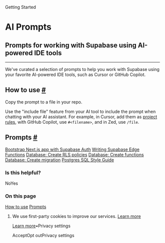 Getting Started

# AI Prompts

## Prompts for working with Supabase using AI-powered IDE tools

* * *

We've curated a selection of prompts to help you work with Supabase using your favorite AI-powered IDE tools, such as Cursor or GitHub Copilot.

## How to use [\#](https://supabase.com/docs/guides/getting-started/ai-prompts\#how-to-use)

Copy the prompt to a file in your repo.

Use the "include file" feature from your AI tool to include the prompt when chatting with your AI assistant. For example, in Cursor, add them as [project rules](https://docs.cursor.com/context/rules-for-ai#project-rules-recommended), with GitHub Copilot, use `#<filename>`, and in Zed, use `/file`.

## Prompts [\#](https://supabase.com/docs/guides/getting-started/ai-prompts\#prompts)

[Bootstrap Next.js app with Supabase Auth](https://supabase.com/docs/guides/getting-started/ai-prompts/nextjs-supabase-auth) [Writing Supabase Edge Functions](https://supabase.com/docs/guides/getting-started/ai-prompts/edge-functions) [Database: Create RLS policies](https://supabase.com/docs/guides/getting-started/ai-prompts/database-rls-policies) [Database: Create functions](https://supabase.com/docs/guides/getting-started/ai-prompts/database-functions) [Database: Create migration](https://supabase.com/docs/guides/getting-started/ai-prompts/database-create-migration) [Postgres SQL Style Guide](https://supabase.com/docs/guides/getting-started/ai-prompts/code-format-sql)

### Is this helpful?

NoYes

### On this page

[How to use](https://supabase.com/docs/guides/getting-started/ai-prompts#how-to-use) [Prompts](https://supabase.com/docs/guides/getting-started/ai-prompts#prompts)

1. We use first-party cookies to improve our services. [Learn more](https://supabase.com/privacy#8-cookies-and-similar-technologies-used-on-our-european-services)



   [Learn more](https://supabase.com/privacy#8-cookies-and-similar-technologies-used-on-our-european-services)•Privacy settings





   AcceptOpt outPrivacy settings
